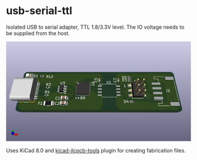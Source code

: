 # usb-serial-ttl
Isolated USB to serial adapter, TTL 1.8/3.3V level. The IO voltage needs to be
supplied from the host.

![USB serial adapter](usb-serial.png)

Uses KiCad 8.0 and [kicad-jlcpcb-tools](https://github.com/Bouni/kicad-jlcpcb-tool3.3Vs)
plugin for creating fabrication files.
